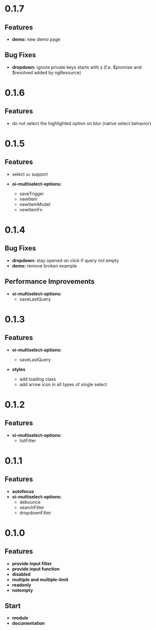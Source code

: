 <a name="0.1.7"></a>
# 0.1.7

## Features

- **demo:** new demo page

## Bug Fixes

- **dropdown:** ignore private keys starts with `$` (f.e. $promise and $resolved added by ngResource)

<a name="0.1.6"></a>
# 0.1.6

## Features

- do not select the highlighted option on blur (native select behavior)

<a name="0.1.5"></a>
# 0.1.5

## Features

- select `as` support

- **oi-multiselect-options:**
    - saveTrigger
    - newItem
    - newItemModel
    - newItemFn

<a name="0.1.4"></a>
# 0.1.4

## Bug Fixes

- **dropdown:** stay opened on click if query not empty
- **demo:** remove broken example

## Performance Improvements

- **oi-multiselect-options:**
    - saveLastQuery

<a name="0.1.3"></a>
# 0.1.3

## Features

- **oi-multiselect-options:**
    - saveLastQuery

- **styles**
    - add loading class
    - add arrow icon in all types of single select

<a name="0.1.2"></a>
# 0.1.2

## Features

- **oi-multiselect-options:**
    - listFilter


<a name="0.1.1"></a>
# 0.1.1

## Features

- **autofocus**
- **oi-multiselect-options:**
    - debounce
    - searchFilter
    - dropdownFilter


<a name="0.1.0"></a>
# 0.1.0

## Features

- **provide input filter**
- **provide input function**
- **disabled**
- **multiple and multiple-limit**
- **readonly**
- **notempty**

## Start

- **module**
- **documentation**